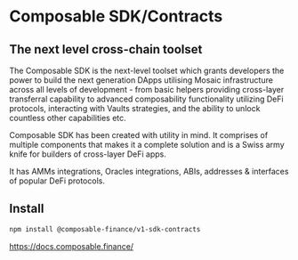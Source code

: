 # Composable SDK/Contracts

## The next level cross-chain toolset

The Composable SDK is the next-level toolset which grants developers the power to build the next generation DApps utilising Mosaic infrastructure across all levels of development - from basic helpers providing cross-layer transferral capability to advanced composability functionality utilizing DeFi protocols, interacting with Vaults strategies, and the ability to unlock countless other capabilities etc.  
  
Composable SDK has been created with utility in mind. It comprises of multiple components that makes it a complete solution and is a Swiss army knife for builders of cross-layer DeFi apps.  
  
It has AMMs integrations, Oracles integrations, ABIs, addresses & interfaces of popular DeFi protocols.

## Install

```bash
npm install @composable-finance/v1-sdk-contracts
```

https://docs.composable.finance/

